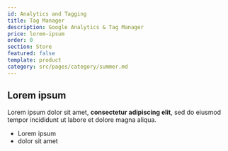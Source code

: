 ```yaml
---
id: Analytics and Tagging
title: Tag Manager
description: Google Analytics & Tag Manager
price: lorem-ipsum
order: 0
section: Store
featured: false
template: product
category: src/pages/category/summer.md
---
```

## Lorem ipsum

Lorem ipsum dolor sit amet, **consectetur adipiscing elit**, sed do eiusmod tempor incididunt ut labore et dolore magna aliqua.

- Lorem ipsum
- dolor sit amet